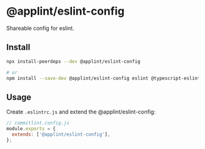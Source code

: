# @applint/eslint-config

Shareable config for eslint.

## Install

```bash
npx install-peerdeps --dev @applint/eslint-config

# or
npm install --save-dev @applint/eslint-config eslint @typescript-eslint/eslint-plugin eslint-plugin-import eslint-plugin-jsx-a11y eslint-plugin-jsx-plus eslint-plugin-react eslint-plugin-react-hooks
```

## Usage

Create `.eslintrc.js` and extend the @applint/eslint-config:

```js
// commitlint.config.js
module.exports = {
  extends: ['@applint/eslint-config'],
};
```
